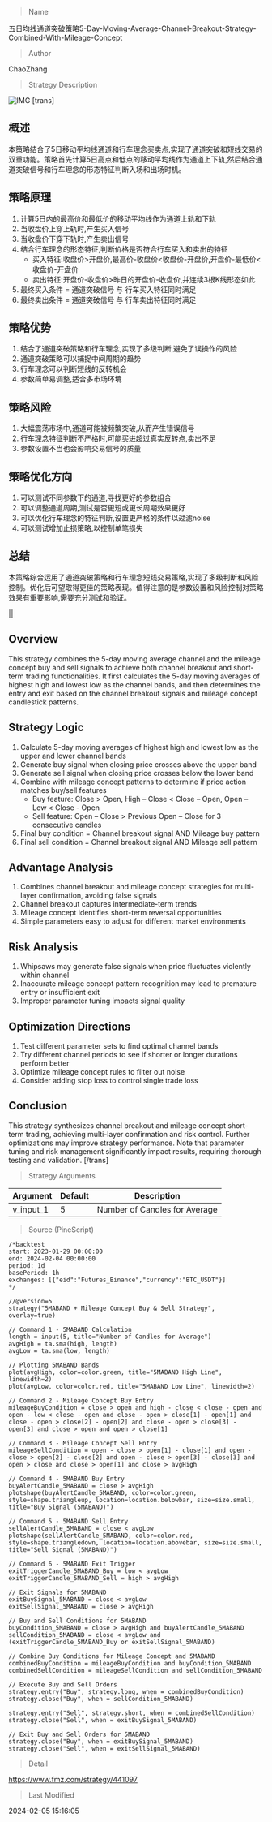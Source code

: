
> Name

五日均线通道突破策略5-Day-Moving-Average-Channel-Breakout-Strategy-Combined-With-Mileage-Concept

> Author

ChaoZhang

> Strategy Description

![IMG](https://www.fmz.com/upload/asset/6e33118eeec9206213.png)
[trans]

## 概述
本策略结合了5日移动平均线通道和行车理念买卖点,实现了通道突破和短线交易的双重功能。策略首先计算5日高点和低点的移动平均线作为通道上下轨,然后结合通道突破信号和行车理念的形态特征判断入场和出场时机。

## 策略原理
1. 计算5日内的最高价和最低价的移动平均线作为通道上轨和下轨
2. 当收盘价上穿上轨时,产生买入信号
3. 当收盘价下穿下轨时,产生卖出信号
4. 结合行车理念的形态特征,判断价格是否符合行车买入和卖出的特征
   - 买入特征:收盘价>开盘价,最高价-收盘价<收盘价-开盘价,开盘价-最低价<收盘价-开盘价
   - 卖出特征:开盘价-收盘价>昨日的开盘价-收盘价,并连续3根K线形态如此  
5. 最终买入条件 = 通道突破信号 与 行车买入特征同时满足
6. 最终卖出条件 = 通道突破信号 与 行车卖出特征同时满足

## 策略优势
1. 结合了通道突破策略和行车理念,实现了多级判断,避免了误操作的风险
2. 通道突破策略可以捕捉中间周期的趋势
3. 行车理念可以判断短线的反转机会
4. 参数简单易调整,适合多市场环境

## 策略风险
1. 大幅震荡市场中,通道可能被频繁突破,从而产生错误信号
2. 行车理念特征判断不严格时,可能买进超过真实反转点,卖出不足
3. 参数设置不当也会影响交易信号的质量

## 策略优化方向 
1. 可以测试不同参数下的通道,寻找更好的参数组合
2. 可以调整通道周期,测试是否更短或更长周期效果更好
3. 可以优化行车理念的特征判断,设置更严格的条件以过滤noise
4. 可以测试增加止损策略,以控制单笔损失

## 总结
本策略综合运用了通道突破策略和行车理念短线交易策略,实现了多级判断和风险控制。优化后可望取得更佳的策略表现。值得注意的是参数设置和风险控制对策略效果有重要影响,需要充分测试和验证。

||

## Overview 
This strategy combines the 5-day moving average channel and the mileage concept buy and sell signals to achieve both channel breakout and short-term trading functionalities. It first calculates the 5-day moving averages of highest high and lowest low as the channel bands, and then determines the entry and exit based on the channel breakout signals and mileage concept candlestick patterns.

## Strategy Logic
1. Calculate 5-day moving averages of highest high and lowest low as the upper and lower channel bands 
2. Generate buy signal when closing price crosses above the upper band
3. Generate sell signal when closing price crosses below the lower band
4. Combine with mileage concept patterns to determine if price action matches buy/sell features
   - Buy feature: Close > Open, High – Close < Close – Open, Open – Low < Close - Open
   - Sell feature: Open – Close > Previous Open – Close for 3 consecutive candles
5. Final buy condition = Channel breakout signal AND Mileage buy pattern
6. Final sell condition = Channel breakout signal AND Mileage sell pattern

## Advantage Analysis
1. Combines channel breakout and mileage concept strategies for multi-layer confirmation, avoiding false signals
2. Channel breakout captures intermediate-term trends
3. Mileage concept identifies short-term reversal opportunities  
4. Simple parameters easy to adjust for different market environments

## Risk Analysis
1. Whipsaws may generate false signals when price fluctuates violently within channel
2. Inaccurate mileage concept pattern recognition may lead to premature entry or insufficient exit
3. Improper parameter tuning impacts signal quality

## Optimization Directions
1. Test different parameter sets to find optimal channel bands
2. Try different channel periods to see if shorter or longer durations perform better  
3. Optimize mileage concept rules to filter out noise
4. Consider adding stop loss to control single trade loss

## Conclusion
This strategy synthesizes channel breakout and mileage concept short-term trading, achieving multi-layer confirmation and risk control. Further optimizations may improve strategy performance. Note that parameter tuning and risk management significantly impact results, requiring thorough testing and validation.
[/trans]

> Strategy Arguments



|Argument|Default|Description|
|----|----|----|
|v_input_1|5|Number of Candles for Average|


> Source (PineScript)

``` pinescript
/*backtest
start: 2023-01-29 00:00:00
end: 2024-02-04 00:00:00
period: 1d
basePeriod: 1h
exchanges: [{"eid":"Futures_Binance","currency":"BTC_USDT"}]
*/

//@version=5
strategy("5MABAND + Mileage Concept Buy & Sell Strategy", overlay=true)

// Command 1 - 5MABAND Calculation
length = input(5, title="Number of Candles for Average")
avgHigh = ta.sma(high, length)
avgLow = ta.sma(low, length)

// Plotting 5MABAND Bands
plot(avgHigh, color=color.green, title="5MABAND High Line", linewidth=2)
plot(avgLow, color=color.red, title="5MABAND Low Line", linewidth=2)

// Command 2 - Mileage Concept Buy Entry
mileageBuyCondition = close > open and high - close < close - open and open - low < close - open and close - open > close[1] - open[1] and close - open > close[2] - open[2] and close - open > close[3] - open[3] and close > open and open > close[1]

// Command 3 - Mileage Concept Sell Entry
mileageSellCondition = open - close > open[1] - close[1] and open - close > open[2] - close[2] and open - close > open[3] - close[3] and open > close and close > open[1] and close > avgHigh

// Command 4 - 5MABAND Buy Entry
buyAlertCandle_5MABAND = close > avgHigh
plotshape(buyAlertCandle_5MABAND, color=color.green, style=shape.triangleup, location=location.belowbar, size=size.small, title="Buy Signal (5MABAND)")

// Command 5 - 5MABAND Sell Entry
sellAlertCandle_5MABAND = close < avgLow
plotshape(sellAlertCandle_5MABAND, color=color.red, style=shape.triangledown, location=location.abovebar, size=size.small, title="Sell Signal (5MABAND)")

// Command 6 - 5MABAND Exit Trigger
exitTriggerCandle_5MABAND_Buy = low < avgLow
exitTriggerCandle_5MABAND_Sell = high > avgHigh

// Exit Signals for 5MABAND
exitBuySignal_5MABAND = close < avgLow
exitSellSignal_5MABAND = close > avgHigh

// Buy and Sell Conditions for 5MABAND
buyCondition_5MABAND = close > avgHigh and buyAlertCandle_5MABAND
sellCondition_5MABAND = close < avgLow and (exitTriggerCandle_5MABAND_Buy or exitSellSignal_5MABAND)

// Combine Buy Conditions for Mileage Concept and 5MABAND
combinedBuyCondition = mileageBuyCondition and buyCondition_5MABAND
combinedSellCondition = mileageSellCondition and sellCondition_5MABAND

// Execute Buy and Sell Orders
strategy.entry("Buy", strategy.long, when = combinedBuyCondition)
strategy.close("Buy", when = sellCondition_5MABAND)

strategy.entry("Sell", strategy.short, when = combinedSellCondition)
strategy.close("Sell", when = exitBuySignal_5MABAND)

// Exit Buy and Sell Orders for 5MABAND
strategy.close("Buy", when = exitBuySignal_5MABAND)
strategy.close("Sell", when = exitSellSignal_5MABAND)

```

> Detail

https://www.fmz.com/strategy/441097

> Last Modified

2024-02-05 15:16:05
